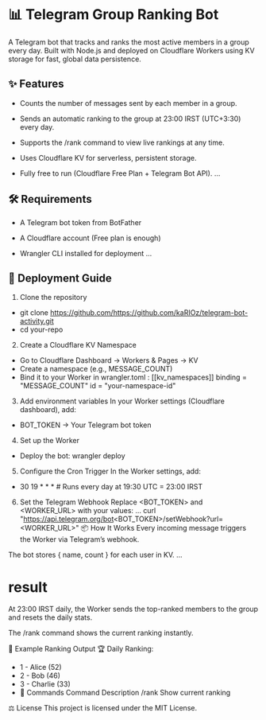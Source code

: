# 📊 Telegram Group Ranking Bot
A Telegram bot that tracks and ranks the most active members in a group every day.
Built with Node.js and deployed on Cloudflare Workers using KV storage for fast, global data persistence.

## ✨ Features
* Counts the number of messages sent by each member in a group.

* Sends an automatic ranking to the group at 23:00 IRST (UTC+3:30) every day.

* Supports the /rank command to view live rankings at any time.

* Uses Cloudflare KV for serverless, persistent storage.

* Fully free to run (Cloudflare Free Plan + Telegram Bot API).
...
## 🛠 Requirements
* A Telegram bot token from BotFather

* A Cloudflare account (Free plan is enough)

* Wrangler CLI installed for deployment
...
## 🚀 Deployment Guide
1. Clone the repository
* git clone https://github.com/https://github.com/kaRIOz/telegram-bot-activity.git
* cd your-repo
2. Create a Cloudflare KV Namespace
* Go to Cloudflare Dashboard → Workers & Pages → KV
* Create a namespace (e.g., MESSAGE_COUNT)
* Bind it to your Worker in wrangler.toml : [[kv_namespaces]]
binding = "MESSAGE_COUNT"
id = "your-namespace-id"

3. Add environment variables
In your Worker settings (Cloudflare dashboard), add:

* BOT_TOKEN → Your Telegram bot token

4. Set up the Worker
* Deploy the bot: wrangler deploy

5. Configure the Cron Trigger
In the Worker settings, add:

* 30 19 * * *   # Runs every day at 19:30 UTC = 23:00 IRST
6. Set the Telegram Webhook
Replace <BOT_TOKEN> and <WORKER_URL> with your values:
...
curl "https://api.telegram.org/bot<BOT_TOKEN>/setWebhook?url=<WORKER_URL>"
📦 How It Works
Every incoming message triggers the Worker via Telegram’s webhook.

The bot stores { name, count } for each user in KV.
...
# result
At 23:00 IRST daily, the Worker sends the top-ranked members to the group and resets the daily stats.

The /rank command shows the current ranking instantly.

📄 Example Ranking Output
🏆 Daily Ranking:
* 1 - Alice (52)
* 2 - Bob (46)
* 3 - Charlie (33)
* 🧩 Commands
Command	Description
/rank	Show current ranking

⚖️ License
This project is licensed under the MIT License.